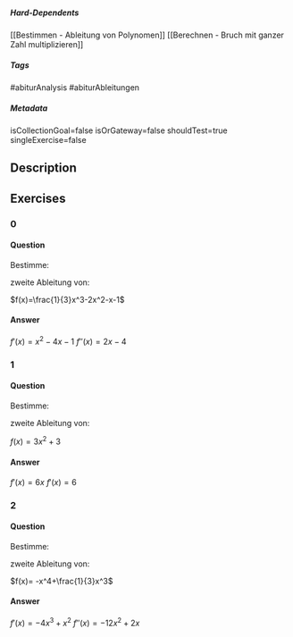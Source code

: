 ##### Hard-Dependents
[[Bestimmen - Ableitung von Polynomen]]
[[Berechnen - Bruch mit ganzer Zahl multiplizieren]]
##### Tags
#abiturAnalysis
#abiturAbleitungen 
##### Metadata
isCollectionGoal=false
isOrGateway=false
shouldTest=true
singleExercise=false
## Description
 
## Exercises
### 0
#### Question
Bestimme:

zweite Ableitung von:

$f(x)=\frac{1}{3}x^3-2x^2-x-1$
#### Answer
$f'(x)=x^2-4x-1$
$f''(x)=2x-4$
### 1
#### Question
Bestimme:

zweite Ableitung von:

 $f(x)=3x^2+3$
#### Answer
$f'(x)=6x$
$f'(x)=6$
### 2
#### Question
Bestimme:

zweite Ableitung von:

 $f(x)= -x^4+\frac{1}{3}x^3$
#### Answer
$f'(x)=-4x^3+x^2$
$f''(x)=-12x^2+2x$
